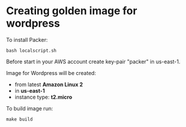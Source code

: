 # Creating golden image for wordpress

To install Packer:
```
bash localscript.sh
```

Before start in your AWS account create key-pair "packer" in us-east-1.

Image for Wordpress will be created: 
* from latest <b>Amazon Linux 2</b>
* in <b>us-east-1</b>
* instance type: <b>t2.micro</b>


To build image run:
```
make build
```